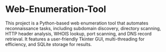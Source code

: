 # Web-Enumeration-Tool
 This project is a Python-based web enumeration tool that automates reconnaissance tasks, including subdomain discovery, directory scanning, HTTP header analysis, WHOIS lookup, port scanning, and DNS record retrieval. It features a user-friendly Tkinter GUI, multi-threading for efficiency, and SQLite storage for results.
